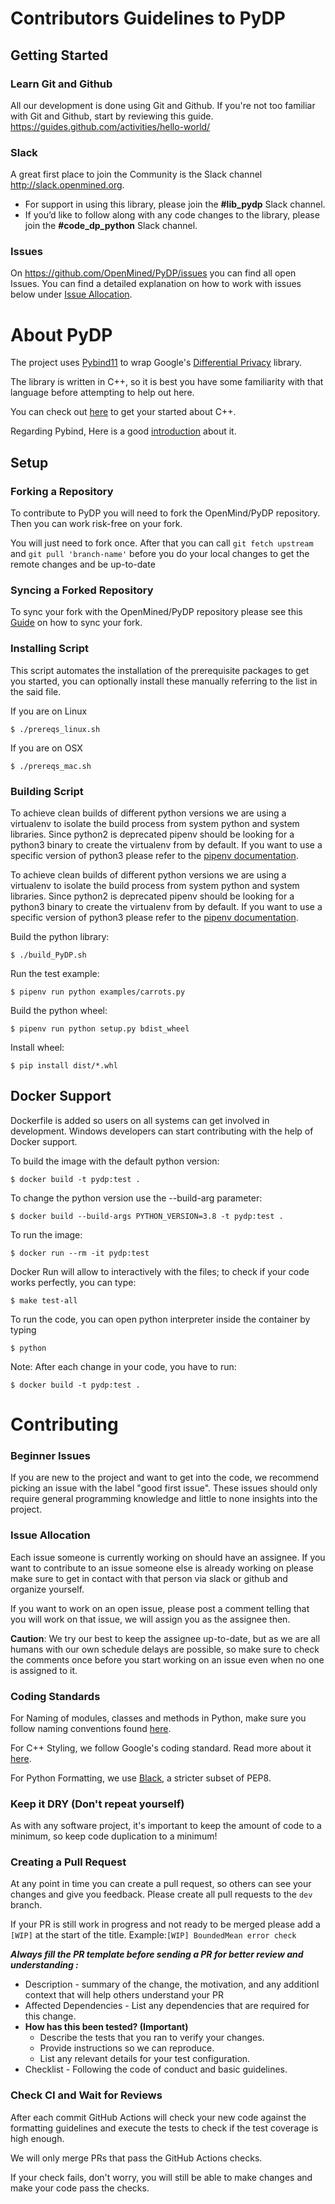 # Contributors Guidelines to PyDP

## Getting Started

### Learn Git and Github

All our development is done using Git and Github. If you're not too familiar with Git and Github, start by reviewing this guide. <https://guides.github.com/activities/hello-world/>

### Slack

A great first place to join the Community is the Slack channel <http://slack.openmined.org>.
- For support in using this library, please join the **#lib_pydp** Slack channel. 
- If you’d like to follow along with any code changes to the library, please join the **#code_dp_python** Slack channel.

### Issues

On <https://github.com/OpenMined/PyDP/issues> you can find all open Issues. You can find a detailed explanation on how to work with issues below under [Issue Allocation](#issue-allocation).


# About PyDP

The project uses [Pybind11](http://pybind11.readthedocs.io) to wrap Google's [Differential Privacy](https://github.com/google/differential-privacy) library.

The library is written in C++, so it is best you have some familiarity with that language before attempting to help out here.

You can check out [here](https://www.learncpp.com/) to get your started about C++.

Regarding Pybind, Here is a good [introduction](https://www.youtube.com/watch?v=jQedHfF1Jfw) about it.


## Setup

### Forking a Repository

To contribute to PyDP you will need to fork the OpenMind/PyDP repository.
Then you can work risk-free on your fork.

You will just need to fork once. After that you can call `git fetch upstream` and `git pull 'branch-name'` before you do your local changes to get the remote changes and be up-to-date

### Syncing a Forked Repository

To sync your fork with the OpenMined/PyDP repository please see this [Guide](https://help.github.com/articles/syncing-a-fork/) on how to sync your fork.

### Installing Script

This script automates the installation of the prerequisite packages to get you started, you can optionally install these manually referring to the list in the said file.

If you are on Linux

```
$ ./prereqs_linux.sh  

```
If you are on OSX

```
$ ./prereqs_mac.sh
```

### Building Script

To achieve clean builds of different python versions we are using a virtualenv to isolate
the build process from system python and system libraries. Since python2 is deprecated
pipenv should be looking for a python3 binary to create the virtualenv from by default.
If you want to use a specific version of python3 please refer to the
[pipenv documentation](https://pipenv-fork.readthedocs.io/en/latest/).

To achieve clean builds of different python versions we are using a virtualenv to isolate
the build process from system python and system libraries. Since python2 is deprecated
pipenv should be looking for a python3 binary to create the virtualenv from by default.
If you want to use a specific version of python3 please refer to the
[pipenv documentation](https://pipenv-fork.readthedocs.io/en/latest/).

Build the python library:

```
$ ./build_PyDP.sh
```

Run the test example:
```
$ pipenv run python examples/carrots.py
```

Build the python wheel:

```
$ pipenv run python setup.py bdist_wheel
```

Install wheel:

```
$ pip install dist/*.whl
```

## Docker Support

Dockerfile is added so users on all systems can get involved in development.
Windows developers can start contributing with the help of Docker support.

To build the image with the default python version:

```
$ docker build -t pydp:test .
```

To change the python version use the --build-arg parameter:

```
$ docker build --build-args PYTHON_VERSION=3.8 -t pydp:test .
```

To run the image:

```
$ docker run --rm -it pydp:test
```

Docker Run will allow to interactively with the files; to check if your code works
perfectly, you can type:

```
$ make test-all
```

To run the code, you can open python interpreter inside the container by typing

```
$ python
```

Note: After each change in your code, you have to run:

```
$ docker build -t pydp:test .
```

# Contributing

### Beginner Issues

If you are new to the project and want to get into the code, we recommend picking an issue with the label "good first issue". These issues should only require general programming knowledge and little to none insights into the project.

### Issue Allocation

Each issue someone is currently working on should have an assignee. If you want to contribute to an issue someone else is already working on please make sure to get in contact with that person via slack or github and organize yourself.

If you want to work on an open issue, please post a comment telling that you will work on that issue, we will assign you as the assignee then.

**Caution**: We try our best to keep the assignee up-to-date, but as we are all humans with our own schedule delays are possible, so make sure to check the comments once before you start working on an issue even when no one is assigned to it.

### Coding Standards

For Naming of modules, classes and methods in Python, make sure you follow naming
conventions found
[here](https://visualgit.readthedocs.io/en/latest/pages/naming_convention.html).

For C++ Styling, we follow Google's coding standard. Read more about it
[here](./.clang-format).

For Python Formatting, we use
[Black](https://black.readthedocs.io/en/stable/the_black_code_style.html),
a stricter subset of PEP8.

### Keep it DRY (Don't repeat yourself)

As with any software project, it's important to keep the amount of code to a minimum, so keep code duplication to a minimum!

### Creating a Pull Request

At any point in time you can create a pull request, so others can see your changes and give you feedback.
Please create all pull requests to the `dev` branch.

If your PR is still work in progress and not ready to be merged please add a `[WIP]` at the start of the title.
Example:`[WIP] BoundedMean error check`

***Always fill the PR template before sending a PR for better review and understanding :***
- Description - summary of the change, the motivation, and any additionl context that will help others understand your PR
- Affected Dependencies - List any dependencies that are required for this change.
- **How has this been tested? (Important)**
   - Describe the tests that you ran to verify your changes.
   - Provide instructions so we can reproduce.
   - List any relevant details for your test configuration.
- Checklist - Following the code of conduct and basic guidelines.


### Check CI and Wait for Reviews

After each commit GitHub Actions will check your new code against the formatting guidelines and execute the tests to check if the test coverage is high enough.

We will only merge PRs that pass the GitHub Actions checks.

If your check fails, don't worry, you will still be able to make changes and make your code pass the checks.

